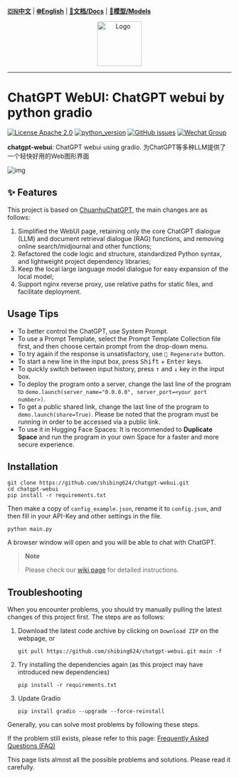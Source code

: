 [**🇨🇳中文**](https://github.com/shibing624/chatgpt-webui/blob/main/README.md) | [**🌐English**](https://github.com/shibing624/chatgpt-webui/blob/main/README_EN.md) | [**📖文档/Docs**](https://github.com/shibing624/chatgpt-webui/wiki) | [**🤖模型/Models**](https://huggingface.co/shibing624) 

<div align="center">
  <a href="https://github.com/shibing624/chatgpt-webui">
    <img src="https://github.com/shibing624/chatgpt-webui/blob/main/assets/icon.png" height="100" alt="Logo">
  </a>
</div>

-----------------

# ChatGPT WebUI: ChatGPT webui by python gradio
[![License Apache 2.0](https://img.shields.io/badge/license-Apache%202.0-blue.svg)](LICENSE)
[![python_version](https://img.shields.io/badge/Python-3.8%2B-green.svg)](requirements.txt)
[![GitHub issues](https://img.shields.io/github/issues/shibing624/chatgpt-webui.svg)](https://github.com/shibing624/chatgpt-webui/issues)
[![Wechat Group](https://img.shields.io/badge/wechat-group-green.svg?logo=wechat)](#Contact)


**chatgpt-webui**: ChatGPT webui using gradio. 为ChatGPT等多种LLM提供了一个轻快好用的Web图形界面

![img](https://github.com/shibing624/chatgpt-webui/blob/main/docs/chat.png)

## ✨ Features
This project is based on [ChuanhuChatGPT](https://github.com/GaiZhenbiao/ChuanhuChatGPT), the main changes are as follows:
1. Simplified the WebUI page, retaining only the core ChatGPT dialogue (LLM) and document retrieval dialogue (RAG) functions, and removing online search/midjournal and other functions;
2. Refactored the code logic and structure, standardized Python syntax, and lightweight project dependency libraries;
3. Keep the local large language model dialogue for easy expansion of the local model;
4. Support nginx reverse proxy, use relative paths for static files, and facilitate deployment.

## Usage Tips

- To better control the ChatGPT, use System Prompt.
- To use a Prompt Template, select the Prompt Template Collection file first, and then choose certain prompt from the drop-down menu.
- To try again if the response is unsatisfactory, use `🔄 Regenerate` button.
- To start a new line in the input box, press <kbd>Shift</kbd> + <kbd>Enter</kbd> keys.
- To quickly switch between input history, press <kbd>↑</kbd> and <kbd>↓</kbd> key in the input box.
- To deploy the program onto a server, change the last line of the program to `demo.launch(server_name="0.0.0.0", server_port=<your port number>)`.
- To get a public shared link, change the last line of the program to `demo.launch(share=True)`. Please be noted that the program must be running in order to be accessed via a public link.
- To use it in Hugging Face Spaces: It is recommended to **Duplicate Space** and run the program in your own Space for a faster and more secure experience.

## Installation

```shell
git clone https://github.com/shibing624/chatgpt-webui.git
cd chatgpt-webui
pip install -r requirements.txt
```

Then make a copy of `config_example.json`, rename it to `config.json`, and then fill in your API-Key and other settings in the file.

```shell
python main.py
```

A browser window will open and you will be able to chat with ChatGPT.

> **Note**
>
> Please check our [wiki page](https://github.com/shibing624/chatgpt-webui/wiki) for detailed instructions.

## Troubleshooting

When you encounter problems, you should try manually pulling the latest changes of this project first. The steps are as follows:

1. Download the latest code archive by clicking on `Download ZIP` on the webpage, or
   ```shell
   git pull https://github.com/shibing624/chatgpt-webui.git main -f
   ```
2. Try installing the dependencies again (as this project may have introduced new dependencies)
   ```
   pip install -r requirements.txt
   ```
3. Update Gradio
   ```
   pip install gradio --upgrade --force-reinstall
   ```

Generally, you can solve most problems by following these steps.

If the problem still exists, please refer to this page: [Frequently Asked Questions (FAQ)](https://github.com/shibing624/chatgpt-webui/wiki/常见问题)

This page lists almost all the possible problems and solutions. Please read it carefully.
